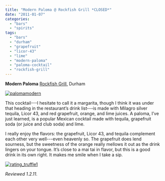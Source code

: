 ```yaml
---
title: "Modern Paloma @ Rockfish Grill *CLOSED*"
date: "2011-01-07"
categories:
  - "bars"
  - "spirits"
tags:
  - "bars"
  - "durham"
  - "grapefruit"
  - "licor-43"
  - "lime"
  - "modern-paloma"
  - "paloma-cocktail"
  - "rockfish-grill"
---
```


**Modern Paloma** [Rockfish Grill,](http://www.rockfish.com/ncarolina.htm#southpoint) Durham

[![](http://s3.amazonaws.com/thegourmez-wpmedia/2011/01/palomamodern.jpg "palomamodern")](http://s3.amazonaws.com/thegourmez-wpmedia/2011/01/palomamodern.jpg)

This cocktail---I hesitate to call it a margarita, though I think it was under that heading in the restaurant’s drink list---is made with Milagro silver tequila, Licor 43, and red grapefruit, orange, and lime juices. A paloma, I’ve just learned, is a popular Mexican cocktail made with tequila, grapefruit soda (or juice and club soda) and lime.

I really enjoy the flavors: the grapefruit, Licor 43, and tequila complement each other very well---even heavenly so. The grapefruit does lend sourness, but the sweetness of the orange really mellows it out as the drink lingers on your tongue. It’s close to a mai tai in flavor, but this is a good drink in its own right. It makes me smile when I take a sip.

[![](http://s3.amazonaws.com/thegourmez-wpmedia/2009/02/rating_truffle1.gif "rating_truffle1")](http://s3.amazonaws.com/thegourmez-wpmedia/2009/02/rating_truffle1.gif)

_Reviewed 1.2.11._
